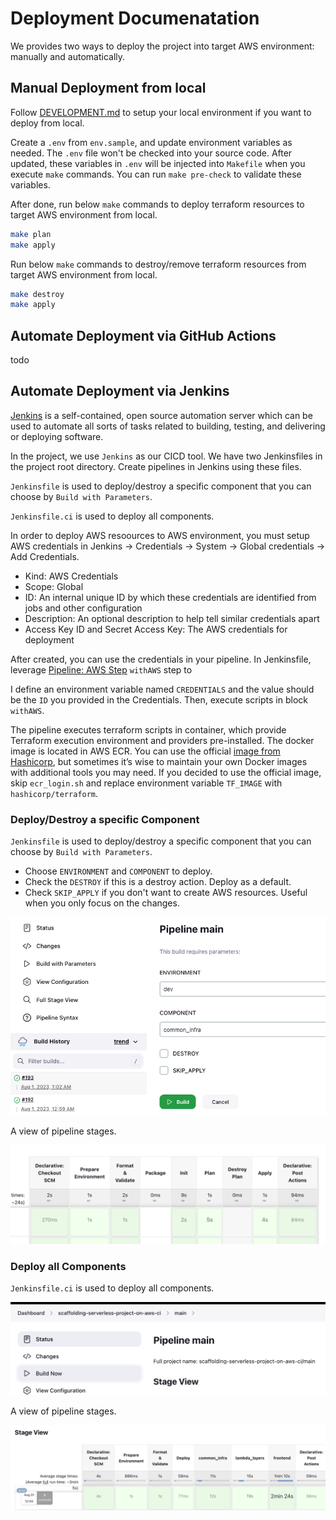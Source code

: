 # Deployment Documenatation

We provides two ways to deploy the project into target AWS environment: manually and automatically.

## Manual Deployment from local

Follow [DEVELOPMENT.md](DEVELOPMENT.md) to setup your local environment if you want to deploy from local.

Create a `.env` from `env.sample`, and update environment variables as needed. The `.env` file won't be checked into your source code. After updated, these variables in `.env` will be injected into `Makefile` when you execute `make` commands. You can run `make pre-check` to validate these variables.

After done, run below `make` commands to deploy terraform resources to target AWS environment from local.

```bash
make plan
make apply
```

Run below `make` commands to destroy/remove terraform resources from target AWS environment from local.

```bash
make destroy
make apply
```

## Automate Deployment via GitHub Actions

todo

## Automate Deployment via Jenkins

[Jenkins](https://www.jenkins.io/doc/) is a self-contained, open source automation server which can be used to automate all sorts of tasks related to building, testing, and delivering or deploying software.

In the project, we use `Jenkins` as our CICD tool. We have two Jenkinsfiles in the project root directory. Create pipelines in Jenkins using these files.

`Jenkinsfile` is used to deploy/destroy a specific component that you can choose by `Build with Parameters`.

`Jenkinsfile.ci` is used to deploy all components.

In order to deploy AWS resoources to AWS environment, you must setup AWS credentials in Jenkins -> Credentials -> System -> Global credentials -> Add Credentials.

- Kind: AWS Credentials
- Scope: Global
- ID: An internal unique ID by which these credentials are identified from jobs and other configuration
- Description: An optional description to help tell similar credentials apart
- Access Key ID and Secret Access Key: The AWS credentials for deployment

After created, you can use the credentials in your pipeline. In Jenkinsfile, leverage [Pipeline: AWS Step](https://www.jenkins.io/doc/pipeline/steps/pipeline-aws/) `withAWS` step to

I define an environment variable named `CREDENTIALS` and the value should be the `ID` you provided in the Credentials. Then, execute scripts in block `withAWS`.

The pipeline executes terraform scripts in container, which provide Terraform execution environment and providers pre-installed. The docker image is located in AWS ECR. You can use the official [image from Hashicorp](https://hub.docker.com/r/hashicorp/terraform/), but sometimes it’s wise to maintain your own Docker images with additional tools you may need. If you decided to use the official image, skip `ecr_login.sh` and replace environment variable `TF_IMAGE` with `hashicorp/terraform`.

### Deploy/Destroy a specific Component

 `Jenkinsfile` is used to deploy/destroy a specific component that you can choose by `Build with Parameters`.

- Choose `ENVIRONMENT` and `COMPONENT` to deploy.
- Check the `DESTROY` if this is a destroy action. Deploy as a default.
- Check `SKIP_APPLY` if you don't want to create AWS resources. Useful when you only focus on the changes.

![Build with Parameters](./jenkins-screenshot.png)

A view of pipeline stages.

![Stage View](./stage-view.png)

### Deploy all Components

`Jenkinsfile.ci` is used to deploy all components.

![Build Now](./build-now.png)

A view of pipeline stages.

![Stage View CI](./stage-view-ci.png)
